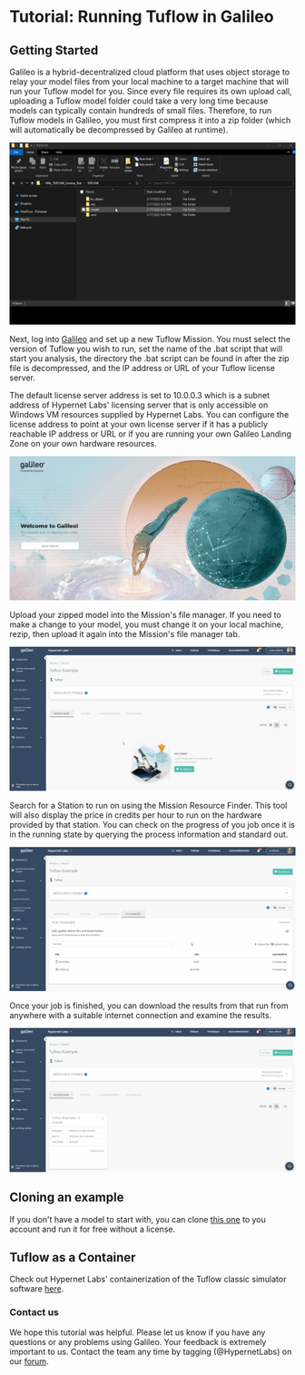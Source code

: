 # Tutorial: Running Tuflow in Galileo

## Getting Started

Galileo is a hybrid-decentralized cloud platform that uses object storage to relay your model files from your local machine to
a target machine that will run your Tuflow model for you. Since every file requires its own upload call, uploading a Tuflow
model folder could take a very long time because models can typically contain hundreds of small files. Therefore, to run Tuflow
models in Galileo, you must first compress it into a zip folder (which will automatically be decompressed by Galileo at runtime). 

![Zip up your Tuflow model](images/tuflow/tuflow-model-compression.gif)

Next, log into [Galileo](https://galileo.hypernetlabs.io) and set up a new Tuflow Mission. You must select the version of
Tuflow you wish to run, set the name of the .bat script that will start you analysis, the directory the .bat script can 
be found in after the zip file is decompressed, and the IP address or URL of your Tuflow license server. 

The default license server address is set to 10.0.0.3 which is a subnet address of Hypernet Labs' licensing server that 
is only accessible on Windows VM resources supplied by Hypernet Labs. You can configure the license address to point at 
your own license server if it has a publicly reachable IP address or URL or if you are running your own Galileo Landing 
Zone on your own hardware resources.

![Make a Tuflow mission](images/tuflow/tuflow-mission-setup.gif)

Upload your zipped model into the Mission's file manager. If you need to make a change to your model, you must change it on 
your local machine, rezip, then upload it again into the Mission's file manager tab.

![Upload your zipped Tuflow model](images/tuflow/tuflow-model-upload.gif)

Search for a Station to run on using the Mission Resource Finder. This tool will also display the price in credits per hour
to run on the hardware provided by that station. You can check on the progress of you job once it is in the running state by 
querying the process information and standard out. 

![Find a station to run on](images/tuflow/tuflow-station-select.gif)

Once your job is finished, you can download the results from that run from anywhere with a suitable internet connection and
examine the results.

![Retrieve your results](images/tuflow/tuflow-results-download.gif)

## Cloning an example

If you don't have a model to start with, you can clone 
[this one](https://galileo.hypernetlabs.io/public-missions/d0a8db52-fb79-42f7-8060-d329feecd349) to you account and run it 
for free without a license.

## Tuflow as a Container

Check out Hypernet Labs' containerization of the Tuflow classic simulator software 
[here](https://github.com/GoHypernet/Galileo-Tuflow-Framework). 

### Contact us

We hope this tutorial was helpful. Please let us know if you have any questions or any problems using Galileo. Your 
feedback is extremely important to us. Contact the team any time by tagging (@HypernetLabs) on our 
[forum](https://galileo-forum.hypernetlabs.io).
